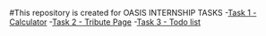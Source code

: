 #This repository is created for OASIS INTERNSHIP TASKS
-[Task 1 - Calculator](https://gauravv001.github.io/OIBGRIP/LEVEL2-Task1-Calculator/)
-[Task 2 - Tribute Page](https://gauravv001.github.io/OIBGRIP/LEVEL2-Task3-Todo%20list/)
-[Task 3 - Todo list](https://gauravv001.github.io/OIBGRIP/LEVEL2-Task2-Tribute%20page/)

